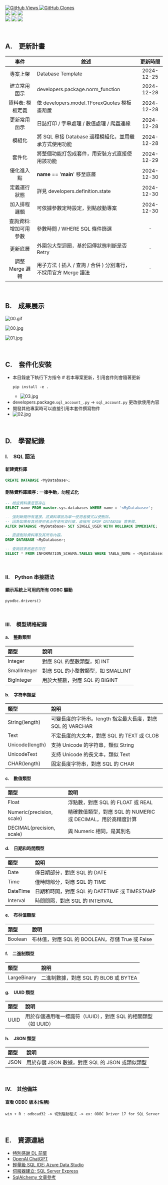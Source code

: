 <a href='https://github.com/Junwu0615/Database-Template'><img alt='GitHub Views' src='https://views.whatilearened.today/views/github/Junwu0615/Database-Template.svg'> 
<a href='https://github.com/Junwu0615/Database-Template'><img alt='GitHub Clones' src='https://img.shields.io/badge/dynamic/json?color=success&label=Clone&query=count_total&url=https://gist.githubusercontent.com/Junwu0615/65eaa98eafcee3f625a269fa70451f8a/raw/Database-Template_clone.json&logo=github'> </br>
[![](https://img.shields.io/badge/Project-Database_Template-blue.svg?style=plastic)](https://github.com/Junwu0615/Database-Template) 
[![](https://img.shields.io/badge/Language-SQL_Server-blue.svg?style=plastic)](https://www.microsoft.com/zh-tw/sql-server/sql-server-downloads) 
[![](https://img.shields.io/badge/Language-Python_3.12.0-blue.svg?style=plastic)](https://www.python.org/) </br>
[![](https://img.shields.io/badge/Package-pyodbc_5.2.0-green.svg?style=plastic)](https://pypi.org/project/pyodbc/) 
[![](https://img.shields.io/badge/Package-sqlalchemy_2.0.36-green.svg?style=plastic)](https://pypi.org/project/sqlalchemy/) 
[![](https://img.shields.io/badge/Package-colorlog_6.9.0-green.svg?style=plastic)](https://pypi.org/project/colorlog/) 

<br>

## A.　更新計畫

| 事件 | 敘述 | 更新時間 |
|:----:|----|:----:|
| 專案上架 | Database Template | 2024-12-25 |
| 建立常用函示 | developers.package.norm_function | 2024-12-28 |
| 資料表: 模板定義 | 依 developers.model.TForexQuotes 模板畫葫蘆 | 2024-12-28 |
| 更新常用函示 | 日誌打印 / 字串處理 / 數值處理 / 爬蟲連線 | 2024-12-28 |
| 模組化 | 將 SQL 串接 Database 過程模組化，並用繼承方式使用功能 | 2024-12-28 |
| 套件化 | 將整個功能打包成套件，用安裝方式直接使用該功能 | 2024-12-29 |
| 優化進入點 | __name__ == '__main__' 移至底層 | 2024-12-30 |
| 定義運行狀態 | 詳見 developers.definition.state | 2024-12-30 |
| 加入排程邏輯 | 可依據參數定時設定，到點啟動專案 | 2024-12-30 |
| 查詢資料: 增加可用參數 | 參數時間 / WHERE SQL 條件篩選 | - |
| 更新底層 | 外圍包大型迴圈，基於回傳狀態判斷是否 Retry | - |
| 調整 Merge 邏輯 | 用子方法 ( 插入 / 查詢 / 合併 ) 分別進行，不採用官方 Merge 語法 | - |


<br>

## B.　成果展示
![00.gif](/sample/00.gif)

![00.jpg](/sample/00.jpg)

![01.jpg](/sample/01.jpg)

<br>

## C.　套件化安裝
- 本目錄底下執行下方指令 # 若本專案更新，引用套件則會隨著更新
    ```commandline
    pip install -e .
    ```
  - ![03.jpg](/sample/03.jpg)
- developers.package.`sql_account_.py` -> `sql_account.py` 更改欲使用內容
- 開發其他專案時可以直接引用本套件撰寫物件
- ![02.jpg](/sample/02.jpg)

<br>

## D.　學習紀錄

### I.　SQL 語法
#### 新建資料庫
```sql
CREATE DATABASE <MyDatabase>;
```
#### 刪除資料庫順序 : 一律手動，勿程式化
```sql
-- 檢查資料庫是否存在
SELECT name FROM master.sys.databases WHERE name = '<MyDatabase>';

-- 強制斷開所有連接，將資料庫設為單一使用者模式以便刪除。
-- 因為如果有其他使用者正在使用資料庫，直接用 DROP DATABASE 會失敗。
ALTER DATABASE <MyDatabase> SET SINGLE_USER WITH ROLLBACK IMMEDIATE;

-- 直接刪除資料庫及其所有內容。
DROP DATABASE <MyDatabase>;
```

```sql
-- 查詢該表格是否存在
SELECT * FROM INFORMATION_SCHEMA.TABLES WHERE TABLE_NAME = <MyDatabase>;
```

<br>

### II.　Python 串接語法
#### 顯示系統上可用的所有 ODBC 驅動
```py
pyodbc.drivers()
```

<br>

### III.　模型規格紀錄
#### a.　整數類型
| 類型 | 說明 |
|:----|:----|
| Integer | 對應 SQL 的整數類型，如 INT |
| SmallInteger | 對應 SQL 的小整數類型，如 SMALLINT |
| BigInteger | 用於大整數，對應 SQL 的 BIGINT |

#### b.　字符串類型
| 類型 | 說明 |
|:----|:----|
| String(length) | 可變長度的字符串。length 指定最大長度，對應 SQL 的 VARCHAR |
| Text | 不定長度的大文本，對應 SQL 的 TEXT 或 CLOB |
| Unicode(length) | 支持 Unicode 的字符串，類似 String |
| UnicodeText | 支持 Unicode 的長文本，類似 Text |
| CHAR(length) | 固定長度字符串，對應 SQL 的 CHAR |

#### c.　數值類型
| 類型 | 說明 |
|:----|:----|
| Float | 浮點數，對應 SQL 的 FLOAT 或 REAL |
| Numeric(precision, scale) | 精確數值類型，對應 SQL 的 NUMERIC 或 DECIMAL，用於高精度計算 |
| DECIMAL(precision, scale) | 與 Numeric 相同，是其別名 |

#### d.　日期和時間類型
| 類型 | 說明 |
|:----|:----|
| Date | 僅日期部分，對應 SQL 的 DATE |
| Time | 僅時間部分，對應 SQL 的 TIME |
| DateTime | 日期和時間，對應 SQL 的 DATETIME 或 TIMESTAMP |
| Interval | 時間間隔，對應 SQL 的 INTERVAL |

#### e.　布林值類型
| 類型 | 說明 |
|:----|:----|
| Boolean  | 布林值，對應 SQL 的 BOOLEAN，存儲 True 或 False |

#### f.　二進制類型
| 類型 | 說明 |
|:----|:----|
| LargeBinary | 二進制數據，對應 SQL 的 BLOB 或 BYTEA |

#### g.　UUID 類型
| 類型 | 說明 |
|:----|:----|
| UUID | 用於存儲通用唯一標識符（UUID），對應 SQL 的相關類型（如 UUID）|

#### h.　JSON 類型
| 類型 | 說明 |
|:----|:----|
| JSON | 用於存儲 JSON 數據，對應 SQL 的 JSON 或類似類型 |

<br>

### IV.　其他備註
#### 查看 ODBC 版本(名稱) 
```
win + R : odbcad32 -> 切到驅動程式 -> ex: ODBC Driver 17 for SQL Server
```

<br>


## E.　資源連結
- [特別感謝 DL 前輩](https://github.com/dl-jack-123)
- [OpenAI ChatGPT](https://openai.com/chatgpt/overview/)
- [輕量級 SQL IDE: Azure Data Studio](https://learn.microsoft.com/en-us/azure-data-studio/download-azure-data-studio?view=sql-server-ver16&tabs=win-install%2Cwin-user-install%2Credhat-install%2Cwindows-uninstall%2Credhat-uninstall) <br>
- [伺服器建立: SQL Server Express](https://www.microsoft.com/zh-tw/sql-server/sql-server-downloads)
- [SqlAlchemy 文章參考](https://developer.aliyun.com/article/1563092)